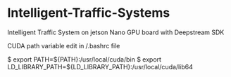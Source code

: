 # Intelligent-Traffic-Systems
Intelligent Traffic System on jetson Nano GPU board with Deepstream SDK

CUDA path variable 
edit in /.bashrc file

$ export PATH=${PATH}:/usr/local/cuda/bin
$ export LD_LIBRARY_PATH=${LD_LIBRARY_PATH}:/usr/local/cuda/lib64
